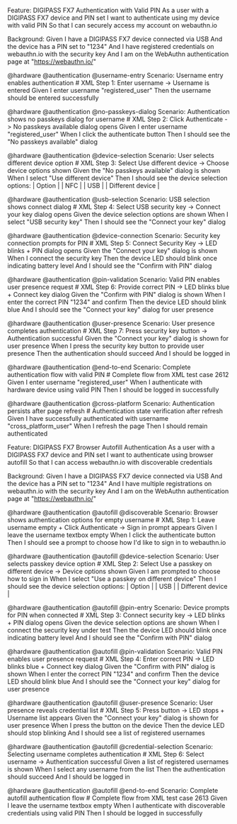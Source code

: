 Feature: DIGIPASS FX7 Authentication with Valid PIN
  As a user with a DIGIPASS FX7 device and PIN set
  I want to authenticate using my device with valid PIN
  So that I can securely access my account on webauthn.io

  Background:
    Given I have a DIGIPASS FX7 device connected via USB
    And the device has a PIN set to "1234"
    And I have registered credentials on webauthn.io with the security key
    And I am on the WebAuthn authentication page at "https://webauthn.io/"


  @hardware @authentication @username-entry
  Scenario: Username entry enables authentication
    # XML Step 1: Enter username -> Username is entered
    Given I enter username "registered_user"
    Then the username should be entered successfully


  @hardware @authentication @no-passkeys-dialog
  Scenario: Authentication shows no passkeys dialog for username
    # XML Step 2: Click Authenticate -> No passkeys available dialog opens
    Given I enter username "registered_user"
    When I click the authenticate button
    Then I should see the "No passkeys available" dialog


  @hardware @authentication @device-selection
  Scenario: User selects different device option
    # XML Step 3: Select Use different device -> Choose device options shown
    Given the "No passkeys available" dialog is shown
    When I select "Use different device"
    Then I should see the device selection options:
      | Option           |
      | NFC              |
      | USB              |
      | Different device |


  @hardware @authentication @usb-selection
  Scenario: USB selection shows connect dialog
    # XML Step 4: Select USB security key -> Connect your key dialog opens
    Given the device selection options are shown
    When I select "USB security key"
    Then I should see the "Connect your key" dialog


  @hardware @authentication @device-connection
  Scenario: Security key connection prompts for PIN
    # XML Step 5: Connect Security Key -> LED blinks + PIN dialog opens
    Given the "Connect your key" dialog is shown
    When I connect the security key
    Then the device LED should blink once indicating battery level
    And I should see the "Confirm with PIN" dialog


  @hardware @authentication @pin-validation
  Scenario: Valid PIN enables user presence request
    # XML Step 6: Provide correct PIN -> LED blinks blue + Connect key dialog
    Given the "Confirm with PIN" dialog is shown
    When I enter the correct PIN "1234" and confirm
    Then the device LED should blink blue
    And I should see the "Connect your key" dialog for user presence


  @hardware @authentication @user-presence
  Scenario: User presence completes authentication
    # XML Step 7: Press security key button -> Authentication successful
    Given the "Connect your key" dialog is shown for user presence
    When I press the security key button to provide user presence
    Then the authentication should succeed
    And I should be logged in


  @hardware @authentication @end-to-end
  Scenario: Complete authentication flow with valid PIN
    # Complete flow from XML test case 2612
    Given I enter username "registered_user"
    When I authenticate with hardware device using valid PIN
    Then I should be logged in successfully


  @hardware @authentication @cross-platform
  Scenario: Authentication persists after page refresh
    # Authentication state verification after refresh
    Given I have successfully authenticated with username "cross_platform_user"
    When I refresh the page
    Then I should remain authenticated

Feature: DIGIPASS FX7 Browser Autofill Authentication
  As a user with a DIGIPASS FX7 device and PIN set
  I want to authenticate using browser autofill
  So that I can access webauthn.io with discoverable credentials

  Background:
    Given I have a DIGIPASS FX7 device connected via USB
    And the device has a PIN set to "1234"
    And I have multiple registrations on webauthn.io with the security key
    And I am on the WebAuthn authentication page at "https://webauthn.io/"


  @hardware @authentication @autofill @discoverable
  Scenario: Browser shows authentication options for empty username
    # XML Step 1: Leave username empty + Click Authenticate -> Sign in prompt appears
    Given I leave the username textbox empty
    When I click the authenticate button
    Then I should see a prompt to choose how I'd like to sign in to webauthn.io


  @hardware @authentication @autofill @device-selection
  Scenario: User selects passkey device option
    # XML Step 2: Select Use a passkey on different device -> Device options shown
    Given I am prompted to choose how to sign in
    When I select "Use a passkey on different device"
    Then I should see the device selection options:
      | Option           |
      | USB              |
      | Different device |


  @hardware @authentication @autofill @pin-entry
  Scenario: Device prompts for PIN when connected
    # XML Step 3: Connect security key -> LED blinks + PIN dialog opens
    Given the device selection options are shown
    When I connect the security key under test
    Then the device LED should blink once indicating battery level
    And I should see the "Confirm with PIN" dialog


  @hardware @authentication @autofill @pin-validation
  Scenario: Valid PIN enables user presence request
    # XML Step 4: Enter correct PIN -> LED blinks blue + Connect key dialog
    Given the "Confirm with PIN" dialog is shown
    When I enter the correct PIN "1234" and confirm
    Then the device LED should blink blue
    And I should see the "Connect your key" dialog for user presence


  @hardware @authentication @autofill @user-presence
  Scenario: User presence reveals credential list
    # XML Step 5: Press button -> LED stops + Username list appears
    Given the "Connect your key" dialog is shown for user presence
    When I press the button on the device
    Then the device LED should stop blinking
    And I should see a list of registered usernames


  @hardware @authentication @autofill @credential-selection
  Scenario: Selecting username completes authentication
    # XML Step 6: Select username -> Authentication successful
    Given a list of registered usernames is shown
    When I select any username from the list
    Then the authentication should succeed
    And I should be logged in


  @hardware @authentication @autofill @end-to-end
  Scenario: Complete autofill authentication flow
    # Complete flow from XML test case 2613
    Given I leave the username textbox empty
    When I authenticate with discoverable credentials using valid PIN
    Then I should be logged in successfully

